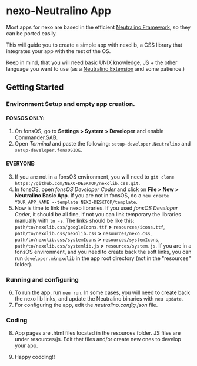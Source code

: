 # nexo-Neutralino App

Most apps for nexo are based in the efficient [Neutralino Framework](https://neutralino.js.org), so they can be ported easily.

This will guide you to create a simple app with nexolib, a CSS library that integrates your app with the rest of the OS.

Keep in mind, that you will need basic UNIX knowledge, JS + the other language you want to use (as a [Neutralino Extension](https://neutralino.js.org/docs/how-to/extensions-overview/) and some patience.)





## Getting Started
### Environment Setup and empty app creation.

#### FONSOS ONLY:

1. On fonsOS, go to **Settings > System > Developer** and enable Commander.SAB.
2. Open *Terminal* and paste the following: `setup-developer.Neutralino` and `setup-developer.fonsOSIDE`.

#### EVERYONE:

3. If you are not in a fonsOS environment, you will need to `git clone https://github.com/NEXO-DESKTOP/nexolib.css.git`.
4. In fonsOS, open *fonsOS Developer Coder* and click on **File > New > Neutralino Basic App**. If you are not in fonsOS, do a `neu create YOUR_APP_NAME --template NEXO-DESKTOP/template`.
5. Now is time to link the nexo libraries. If you used *fonsOS Developer Coder*, it should be all fine, if not you can link temporary the libraries manually with `ln -s`. The links should be like this: `path/to/nexolib.css/googleIcons.ttf` **>** `resources/icons.ttf`, `path/to/nexolib.css/nexolib.css` **>** `resources/nexo.css`, `path/to/nexolib.css/systemIcons` **>** `resources/systemIcons`, `path/to/nexolib.css/systemlib.js` **>** `resources/system.js`. If you are in a fonsOS environment, and you need to create back the soft links, you can run `developer.mknexolib` in the app root directory (not in the "resources" folder).

### Running and configuring

6. To run the app, run `neu run`. In some cases, you will need to create back the nexo lib links, and update the Neutralino binaries with `neu update`.
7. For configuring the app, edit the *neutralino.config.json* file.


### Coding

8. App pages are .html files located in the resources folder. JS files are under resources/js. Edit that files and/or create new ones to develop your app.

9. Happy codding!!




